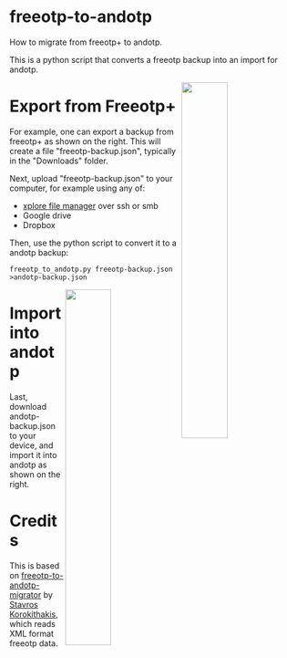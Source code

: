 # freeotp-to-andotp
How to migrate from freeotp+ to andotp.

This is a python script that converts a freeotp backup into an
import for andotp.

<img
src="https://raw.githubusercontent.com/rich-murphey/freeotp-to-andotp/master/doc/freeotp_export_screenshot.gif"
width="40%" align="right">
# Export from Freeotp+ 
For example, one can export a backup from freeotp+ as shown on the
right. This will create a file "freeotp-backup.json", typically in the "Downloads" folder.

Next, upload "freeotp-backup.json" to your computer, for example using any of:
* [xplore file manager](https://play.google.com/store/apps/details?id=com.lonelycatgames.Xplore) over ssh or smb
* Google drive
* Dropbox

Then, use the python script to convert it to a andotp backup:

    freeotp_to_andotp.py freeotp-backup.json >andotp-backup.json

<img
src="https://raw.githubusercontent.com/rich-murphey/freeotp-to-andotp/master/doc/andotp-backup-screenshot.gif"
width="40%" align="right"> 
# Import into andotp
Last, download andotp-backup.json to your device, and import it
into andotp as shown on the right.

# Credits
This is based on [freeotp-to-andotp-migrator](https://gitlab.com/stavros/freeotp-to-andotp-migrator) by [Stavros Korokithakis](https://gitlab.com/stavros), which reads XML format freeotp data.
